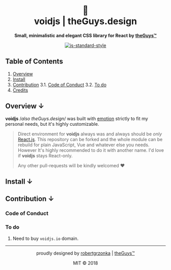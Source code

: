 <div align="center"> 

<h1>💎<br/>
voidjs | theGuys.design<br/></h2>
  
  **Small, minimalistic and elegant CSS library for React by <a href="https://theguys.sh">theGuys™</a>**

[![js-standard-style](https://cdn.rawgit.com/standard/standard/master/badge.svg)](https://github.com/standard/standard)

</div>

## Table of Contents
1. [Overview][1]
2. [Install][2]
3. [Contribution][3]
3.1. [Code of Conduct][3.1]
3.2. [To do][3.2]
4. [Credits][4]

## Overview ↓

**voidjs** /*also theGuys.design*/ was built with <a href="https://emotion.sh">emotion</a> strictly to fit my personal needs, but it's highly customizable.

> Direct environment for **voidjs** always was and always should be *only* [React.js](https://reactjs.org). This repository can be forked and the whole module can be rebuild for plain JavaScript, Vue and whatever else you needs. However It's highly recommended to do it with another name. I'd love if **voidjs** stays React-only.
>
>Any other pull-requests will be kindly welcomed ♥️

## Install ↓

## Contribution ↓

### Code of Conduct

### To do
1. Need to buy `voidjs.io` domain.

---

<div align="center">

proudly designed by <a href="https://robertgrzonka.theguys.sh/">robertgrzonka</a> | <a href="https://theguys.sh">theGuys™</a>

MIT © 2018 

</div>

[1]: #overview
[2]: #install
[3]: #contribution
[3.1]: #code-of-conduct
[3.2]: #to-do
[4]: #credits
